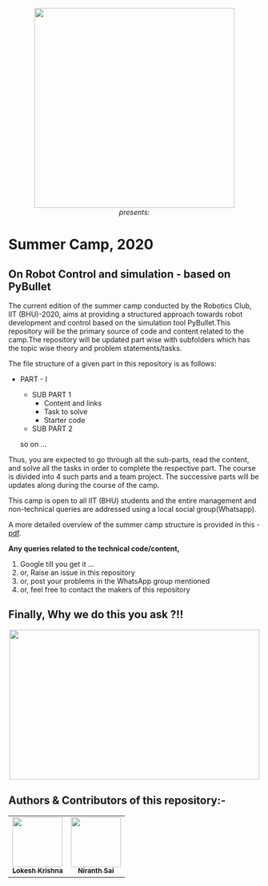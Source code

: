 
<p align="center">
 <img  width="400" height="400" src="https://scontent.fmaa1-2.fna.fbcdn.net/v/t1.0-9/14045716_1588889014739471_6053448306584221828_n.jpg?_nc_cat=108&_nc_sid=85a577&_nc_ohc=di3U3GUo8egAX8l7PYd&_nc_ht=scontent.fmaa1-2.fna&oh=af10b64b1dfe3df798fe4e307402a3ae&oe=5ECF6C83"><br>
  <i>presents:</i><br>
</p>


# Summer Camp, 2020  
## On Robot Control and simulation - based on PyBullet

   The current edition of the summer camp conducted by the Robotics Club, IIT (BHU)-2020, aims at providing a structured approach towards robot development and control based on the simulation tool PyBullet.This repository will be the primary source of code and content related to the camp.The repository will be updated part wise with subfolders which has the topic wise theory and problem statements/tasks.
   
The file structure of a given part in this repository is as follows:

  * PART - I 
      * SUB PART 1
         * Content and links
         * Task to solve
         * Starter code
      * SUB PART 2
      
      so on ...

   Thus, you are expected to go through all the sub-parts, read the content, and solve all the tasks in order to complete the respective part. The course is divided into 4 such parts and a team project. The successive parts will be updates along during the course of the camp.
   
  This camp is open to all IIT (BHU) students and the entire management and non-technical queries are addressed using a local social group(Whatsapp).

  A more detailed overview of the summer camp structure is provided in this - [pdf](https://github.com/NiranthS/Pybullet-Camp-Part1/blob/master/Camp_Overview.pdf).

**Any queries related to the technical code/content,**
1. Google till you get it ...
2. or, Raise an issue in this repository
3. or, post your problems in the WhatsApp group mentioned
4. or, feel free to contact the makers of this repository
 
## Finally, Why we do this you ask ?!!
<p align="center">
 <img  width="500" height="300" src="https://meme-generator.com/wp-content/uploads/mememe/2019/11/mememe_b480a10a8f02505d8b08fc4b52e94126-1.jpg">
</p>

## Authors & Contributors of this repository:-

<center>
 
<table>
 <td align="center">
     <a href="https://github.com/lok-i">
    <img src="https://avatars1.githubusercontent.com/u/54435909?s=460&u=29af076049dab351b2e43621e9a433919bf50fb1&v=43" width="100px;" alt=""/><br /><sub><b>Lokesh Krishna </b></sub></a><br />
    </td>
    <td align="center">
     <a href="https://github.com/NiranthS">
    <img src="https://avatars3.githubusercontent.com/u/44475481?s=400&v=4" width="100px;" alt=""/><br /><sub><b>Niranth Sai</b></sub></a><br /></td>
    
</table>

</center>


